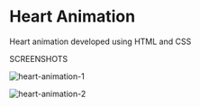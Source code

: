 # Heart Animation
Heart animation developed using HTML and CSS

SCREENSHOTS

![heart-animation-1](https://user-images.githubusercontent.com/104005034/224048909-0f4e5c6c-71ef-4481-b489-316aa21505d2.png)

![heart-animation-2](https://user-images.githubusercontent.com/104005034/224048937-e48c5e8e-3b93-479c-aae8-68601103fe24.png)
